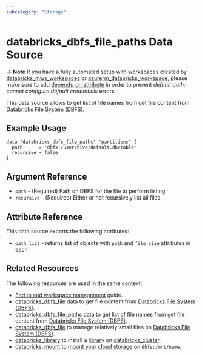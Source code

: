 ```yaml
---
subcategory: "Storage"
---
```

# databricks_dbfs_file_paths Data Source

-> **Note** If you have a fully automated setup with workspaces created by [databricks_mws_workspaces](../resources/mws_workspaces.md) or [azurerm_databricks_workspace](https://registry.terraform.io/providers/hashicorp/azurerm/latest/docs/resources/databricks_workspace), please make sure to add [depends_on attribute](https://registry.terraform.io/providers/databricks/databricks/latest/docs/guides/troubleshooting#data-resources-and-authentication-is-not-configured-errors) in order to prevent _default auth: cannot configure default credentials_ errors.

This data source allows to get list of file names from get file content from [Databricks File System (DBFS)](https://docs.databricks.com/data/databricks-file-system.html).

## Example Usage

```hcl
data "databricks_dbfs_file_paths" "partitions" {
  path      = "dbfs:/user/hive/default.db/table"
  recursive = false
}
```
## Argument Reference

* `path` - (Required) Path on DBFS for the file to perform listing
* `recursive` - (Required) Either or not recursively list all files

## Attribute Reference

This data source exports the following attributes:

* `path_list` - returns list of objects with `path` and `file_size` attributes in each


## Related Resources

The following resources are used in the same context:

* [End to end workspace management](../guides/passthrough-cluster-per-user.md) guide.
* [databricks_dbfs_file](dbfs_file.md) data to get file content from [Databricks File System (DBFS)](https://docs.databricks.com/data/databricks-file-system.html).
* [databricks_dbfs_file_paths](dbfs_file_paths.md) data to get list of file names from get file content from [Databricks File System (DBFS)](https://docs.databricks.com/data/databricks-file-system.html).
* [databricks_dbfs_file](../resources/dbfs_file.md) to manage relatively small files on [Databricks File System (DBFS)](https://docs.databricks.com/data/databricks-file-system.html).
* [databricks_library](../resources/library.md) to install a [library](https://docs.databricks.com/libraries/index.html) on [databricks_cluster](../resources/cluster.md).
* [databricks_mount](../resources/mount.md) to [mount your cloud storage](https://docs.databricks.com/data/databricks-file-system.html#mount-object-storage-to-dbfs) on `dbfs:/mnt/name`.
